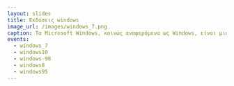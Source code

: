 ```yaml
---
layout: slides 
title: Εκδόσεις windows
image_url: /images/windows_7.png
caption: Τα Microsoft Windows, κοινώς αναφερόμενα ως Windows, είναι μια ομάδα πολλών ιδιόκτητων οικογενειών γραφικών λειτουργικών συστημάτων, τα οποία όλα αναπτύσσονται και διατίθενται στην αγορά από τη Microsoft.  Κάθε οικογένεια απευθύνεται σε έναν συγκεκριμένο τομέα της βιομηχανίας υπολογιστών. Οι ενεργές οικογένειες των Microsoft Windows περιλαμβάνουν Windows NT και Windows IoT. Αυτές μπορεί να περιλαμβάνουν υποοικογένειες, (π.χ. Windows Server ή Windows Embedded Compact) (Windows CE). Οι οικογένειες των Microsoft Windows που έχουν απενεργοποιηθεί περιλαμβάνουν τα Windows 9x, Windows Mobile και Windows Phone.
events:
  - windows_7
  - windows10
  - windows-98
  - windows8
  - windows95
---
```

 

